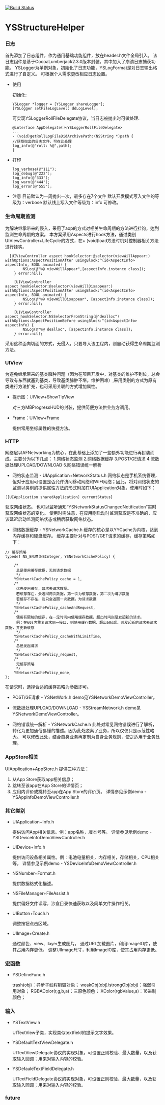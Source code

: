 [![Build Status](https://travis-ci.org/yixianxueqi/YSStructureHelper.svg?branch=master)](https://travis-ci.org/yixianxueqi/YSStructureHelper)

# YSStructureHelper

### 日志

首先添加了日志组件，作为通用基础功能组件，放在header.h文件全局引入。
该日志组件是基于CocoaLumberjack2.3.0版本封装，其中加入了崩溃日志捕获功能。
YSLogger为单例对象，初始化了日志功能，YSLogFormat是对日志输出格式进行了自定义。
可根据个人需求更改相应日志设置。

* 使用

    初始化: 
    
    ```
    YSLogger *logger = [YSLogger shareLogger];
    [YSLogger setFileLogLevel: ddLogLevel];
    ```
    可实现YSLoggerRollFileDelegate协议，当日志被抛出时可做处理.
    
    ```
    @interface AppDelegate()<YSLoggerRollFileDelegate>
    ...
    - (void)getRollLogFileDidArchivePath:(NSString *)path {
    //获取抛出的日志文件，可在此处理
    log_info(@"roll: %@",path);
    }
    ```

* 打印
    
    ```
    log_verbose(@"111");
    log_debug(@"222");
    log_info(@"333");
    log_warn(@"444");
    log_error(@"555");
    ```
    
* 注意
        目前默认为一周抛出一次，最多存在7个文件
        默认开发模式写入文件的等级为：verbose
        默认线上写入文件等级为：info
        可修改。
        

### 生命周期监测

为解决继承带来的侵入，采用了aop的方式对相关生命周期的方法进行挂钩，达到监测生命周期的方案。
本方案采用Aspects进行hook方法，通过类别UIViewController+LifeCycle的方式，在+ (void)load方法时机对控制器相关方法进行挂钩。

```
  [UIViewController aspect_hookSelector:@selector(viewWillAppear:) withOptions:AspectPositionAfter usingBlock:^(id<AspectInfo> aspectInfo, BOOL animated) {
        NSLog(@"%@ viewWillAppear",[aspectInfo.instance class]);
    } error:nil];

    [UIViewController aspect_hookSelector:@selector(viewWillDisappear:) withOptions:AspectPositionAfter usingBlock:^(id<AspectInfo> aspectInfo, BOOL animated) {
        NSLog(@"%@ viewWillDisappear", [aspectInfo.instance class]);
    } error:nil];

    [UIViewController aspect_hookSelector:NSSelectorFromString(@"dealloc") withOptions:AspectPositionBefore usingBlock:^(id<AspectInfo> aspectInfo) {
        NSLog(@"%@ dealloc", [aspectInfo.instance class]);
    } error:nil];
```
采用这种面向切面的方式，无侵入，只要导入该工程内，则自动获得生命周期监测方法。

### UIView

为避免继承带来的基类臃肿问题（因为在项目开发中，对基类的维护不到位，总会导致有东西就塞到基类，导致基类臃肿不堪，维护困难）,采用类别的方式为原有类进行方法扩充，也可采用关联的方式增加属性。

* 提示图：UIView+ShowTipView

    对三方MBProgressHUD的封装，提供简便方法供业务方调用。
* Frame：UIView+Frame

	 提供常用坐标属性的快捷方法。
    
    
### HTTP

网络层以AFNetworking为核心，在此基础上添加了一些额外功能进行再封装而成。主要分为以下几点：
1.网络状态监测
2.网络数据缓存
3.POST/GE请求
4.流数据处理UPLOAD/DOWNLOAD
5.网络错误统一解析

* 网络状态监测 - UIApplication+NetworkStatus.h
网络状态是手机系统管理，但对于应用可设置是否允许访问移动网络和WIFI网络；因此，将对网络状态的监测以类别的提供属性方法的形式附加在UIApplication对象，使用时如下：

```
[[UIApplication sharedApplication] currentStatus]
```

获取网络状态。
也可以监听通知“YSNetworkStatusChangedNotification”实时获取网络状态的变化。
使用时需注意，在应用刚启动时监测获取是不准确的，应该延迟启动监测网络状态或稍后获取网络状态。

* 网络数据缓存 - YSNetworkCache.h
缓存的核心是以YYCache为内核，达到内存缓存和硬盘缓存。
缓存主要针对与POST/GET请求的缓存，缓存策略如下：

```
// 缓存策略
typedef NS_ENUM(NSInteger, YSNetworkCachePolicy) {

    /*
     总是使用缓存数据，无则请求数据
     */
    YSNetworkCachePolicy_cache = 1,
    /*
     优先使用缓存，其次去请求数据。
     若缓存存在，会返回两次数据，第一次为缓存数据，第二次为请求数据
     若缓存不存在，则只会返回一次数据，为请求数据
     */
    YSNetworkCachePolicy_cacheAndRequest,
    /*
     使用有限制的缓存，在一定时间内使用缓存数据，超出时间则是发起新的请求。
     例：在60s内重复请求同一接口，则使用缓存数据，超出60s后，则发起新的请求去请求数据，并更新缓存
     */
    YSNetworkCachePolicy_cacheWithLimitTime,
    /*
     总是发起请求
     */
    YSNetworkCachePolicy_request,
    /*
     无缓存策略
     */
    YSNetworkCachePolicy_none,
};
```
在请求时，选择合适的缓存策略为参数即可。

* POST/GE请求 - YSNetWork.h
    demo见YSNetworkDemoViewController。
    
* 流数据处理UPLOAD/DOWNLOAD - YSStreamNetwork.h
    demo见YSNetworkDemoViewController。
    
* 网络错误统一解析 - YSNetworkCache.h
    此处对常见网络错误进行了解析，转化为更加通俗易懂的描述。因为此处脱离了业务，所以仅仅只是示范性略大。
    可以修改此处，结合自身业务再定制为自身业务规则，使之适用于业务处理。

### AppStore相关
UIApplication+AppStore.h
提供三种方法：
1. 从App Store获取app相关信息；
2. 跳转至该app在App Store的详情页；
3. 应用内评价或跳转至app在App Store的评价页。
详情参见示例demo - YSAppInfoDemoViewController.h

### 其它类别

* UIApplication+Info.h

  提供访问App相关信息。例：app名称，版本号等。
  详情参见示例demo - YSDeviceInfoDemoViewController.h

* UIDevice+Info.h

	提供访问设备相关属性。例：电池电量相关，内存相关，存储相关，CPU相关等。
	详情参见示例demo - YSDeviceInfoDemoViewController.h
	
* NSNumber+Format.h
	
	提供数据格式化描述。
	
* NSFileManager+FileAssist.h

	提供偏好文件读写，沙盒目录快速获取以及简单文件操作相关。
	
* UIButton+Touch.h

	调整按钮点击区域。
	
* UIImage+Create.h

	通过颜色、view、layer生成图片。
	通过URL加载图片，利用ImageIO库，使其占用内存更低。
	调整UIImage尺寸，利用ImageIO库，使其占用内存更低。
	
	
### 宏函数

* YSDefineFunc.h
	
	trash(obj)：异步子线程销毁对象；
	weakObj(obj)/strongObj(obj)：强弱引用对象；
	RGBAColor(r,g,b,a)：三原色颜色；
	XColor(rgbValue,a)：16进制颜色；

### 输入

* YSTextView.h

	UITextView子类，实现类似textfield的提示文字效果。
	
* YSDefaultTextViewDelegate.h

	UITextViewDelegate协议的实现对象，可设置正则校验、最大数量，以及获取输入回调；用来对输入内容的校验。

* YSDefauleTextFieldDelegate.h
	
	UITextFieldDelegate协议的实现对象，可设置正则校验、最大数量，以及获取输入回调；用来对输入内容的校验。
	
### future
     


